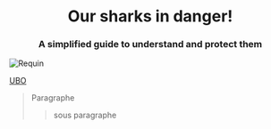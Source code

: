<div align="center">
  
# Our sharks in danger!
### A simplified guide to understand and protect them

</div>

![Requin](https://github.com/user-attachments/assets/760051a0-acfd-4fe9-9e20-d49d9d2ad681)


[UBO](https://ent.univ-brest.fr)
> Paragraphe
>> sous paragraphe


